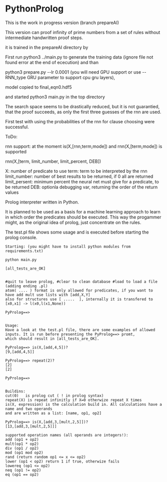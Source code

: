 # PythonProlog

This is the work in progress version (branch prepareAI)


This version can proof infinity of prime numbers from a set of rules without intermediate handwritten proof steps.

it is trained in the prepareAI directory by 

First run python3 ../main.py to generate the training data (ignore file not found error at the end of ececution) and than 

python3 prepare.py --lr 0.0001 (you will need GPU support or use --RNN_type GRU parameter to support cpu gru layers),

model copied to final_eqn0.hdf5

and started python3 main.py in the top directory

The search space seems to be drastically reduced, but it is not guarantied, that the proof succeeds, 
as only the first three guesses of the rnn are used.

First test with using the probabilities of the rnn for clause choosing were successful. 


ToDo:



rnn support:
at the moment is(X,[rnn,term,mode]) and rnn(X,[term,mode]) is supported

rnn(X,[term, limit_number, limit_percent, DEB])

X: number of predicate to use
term: term to be interpreted by the rnn
limit_number: number of best results to be returned, if 0 all are returned
limit_persent: minimum percent the neural net must give for a predicate, to be returned
DEB: optionla debugging var, returning the order of the return values



Prolog interpreter written in Python.

It is planned to be used as a basis for a machine learning approach to learn in which order
the predicates should be executed. This way the progammer might, as the original idea of prolog, just
concentrate on the rules.

The test.pl file shows some usage and is executed before starting the prolog console.

```
Starting: (you might have to install python modules from requirements.txt)

python main.py 

[all_tests_are_OK]


#quit to leave prolog, #clear to clean database #load to load a file (adding ending .pl)
atom( .... ) format is only allowed for predicates, if you want to have add mult use lists with [add,X,Y]
also for structures use [ .....  ], internally it is transfered to [x0,x1] -> l(x0,l(x1,None))

PyProlog==> 


Usage:
Have a look at the test.pl file, there are some examples of allowed inputs. It is run before presenting the PyProlog==> promt,
which should result in [all_tests_are_OK].

PyProlog==> is(X,[add,4,5])?
[9,[add,4,5]]

PyProlog==> repeat(2)?
[2]
[2]

PyProlog==> 


Buildins:
cut(0)   is prolog cut ( ! in prolog syntax)
repeat(X) is repeat infinitly if X=0 otherwize repeat X times
is(X, expression) is the calculation build in. All calculations have a name and two operands
and are written as a list: [name, op1, op2]

PyProlog==> is(X,[add,3,[mult,2,5]])?
[13,[add,3,[mult,2,5]]]

supported operation names (all operands are integers!): 
add (op1 + op2)
mult(op1 * op2)
div (op1 / op2)
mod (op1 mod op2)
rand (return random op1 <= x <= op2)
lower (op1 < op2) return 1 if true, otherwize fails
lowereq (op1 <= op2)
neq (op1 != op2)
eq (op1 == op2)
```
